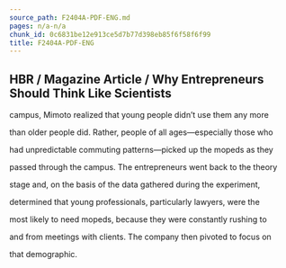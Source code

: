 ```yaml
---
source_path: F2404A-PDF-ENG.md
pages: n/a-n/a
chunk_id: 0c6831be12e913ce5d7b77d398eb85f6f58f6f99
title: F2404A-PDF-ENG
---
```

## HBR / Magazine Article / Why Entrepreneurs Should Think Like Scientists

campus, Mimoto realized that young people didn’t use them any more

than older people did. Rather, people of all ages—especially those who

had unpredictable commuting patterns—picked up the mopeds as they

passed through the campus. The entrepreneurs went back to the theory

stage and, on the basis of the data gathered during the experiment,

determined that young professionals, particularly lawyers, were the

most likely to need mopeds, because they were constantly rushing to

and from meetings with clients. The company then pivoted to focus on

that demographic.
